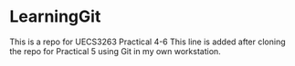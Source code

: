 # LearningGit
This is a repo for UECS3263 Practical 4-6
This line is added after cloning the repo for Practical 5 using Git in my own workstation.
